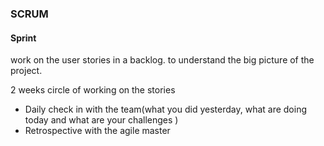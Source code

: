 ### SCRUM

#### Sprint

work on the user stories in a backlog. to understand the big picture of the project.


2 weeks circle of working on the stories

- Daily check in with the team(what you did yesterday, what are doing today and what are your challenges )
- Retrospective with the agile master
